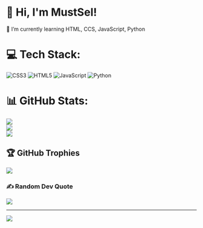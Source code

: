 # 💫 Hi, I'm MustSel!
🌱 I’m currently learning HTML, CCS, JavaScript, Python


# 💻 Tech Stack:
![CSS3](https://img.shields.io/badge/css3-%231572B6.svg?style=plastic&logo=css3&logoColor=white) ![HTML5](https://img.shields.io/badge/html5-%23E34F26.svg?style=plastic&logo=html5&logoColor=white) ![JavaScript](https://img.shields.io/badge/javascript-%23323330.svg?style=plastic&logo=javascript&logoColor=%23F7DF1E) ![Python](https://img.shields.io/badge/python-3670A0?style=plastic&logo=python&logoColor=ffdd54)
# 📊 GitHub Stats:
![](https://github-readme-stats.vercel.app/api?username=MustSel&theme=blueberry&hide_border=false&include_all_commits=true&count_private=false)<br/>
![](https://github-readme-streak-stats.herokuapp.com/?user=MustSel&theme=blueberry&hide_border=false)<br/>
![](https://github-readme-stats.vercel.app/api/top-langs/?username=MustSel&theme=blueberry&hide_border=false&include_all_commits=true&count_private=false&layout=compact)

## 🏆 GitHub Trophies
![](https://github-profile-trophy.vercel.app/?username=MustSel&theme=dracula&no-frame=false&no-bg=true&margin-w=4)

### ✍️ Random Dev Quote
![](https://quotes-github-readme.vercel.app/api?type=horizontal&theme=tokyonight)

---
[![](https://visitcount.itsvg.in/api?id=MustSel&icon=3&color=2)](https://visitcount.itsvg.in)

<!-- Proudly created with GPRM ( https://gprm.itsvg.in ) -->

